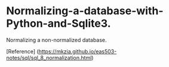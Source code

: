 # Normalizing-a-database-with-Python-and-Sqlite3.

Normalizing a non-normalized database.

[Reference] (https://mkzia.github.io/eas503-notes/sql/sql_8_normalization.html)
